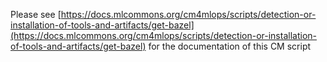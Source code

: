 Please see [https://docs.mlcommons.org/cm4mlops/scripts/detection-or-installation-of-tools-and-artifacts/get-bazel](https://docs.mlcommons.org/cm4mlops/scripts/detection-or-installation-of-tools-and-artifacts/get-bazel) for the documentation of this CM script
